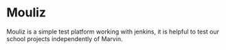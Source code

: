 # Mouliz
Mouliz is a simple test platform working with jenkins, it is helpful to test our school projects independently of Marvin.
